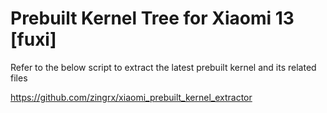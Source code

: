 # Prebuilt Kernel Tree for Xiaomi 13 [fuxi]
Refer to the below script to extract the latest prebuilt kernel and its related files

https://github.com/zingrx/xiaomi_prebuilt_kernel_extractor
